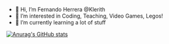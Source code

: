 - 👋 Hi, I’m Fernando Herrera @Klerith
- 👀 I’m interested in Coding, Teaching, Video Games, Legos!
- 🌱 I’m currently learning a lot of stuff

<!---
Klerith/Klerith is a ✨ special ✨ repository because its `README.md` (this file) appears on your GitHub profile.
You can click the Preview link to take a look at your changes.
--->

[![Anurag's GitHub stats](https://github-readme-stats.vercel.app/api?username=klerith&theme=transparent)](https://github.com/anuraghazra/github-readme-stats)
